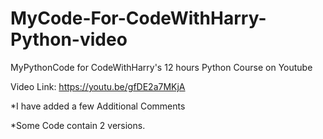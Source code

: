 # MyCode-For-CodeWithHarry-Python-video
MyPythonCode for CodeWithHarry's 12 hours Python Course on Youtube

Video Link: https://youtu.be/gfDE2a7MKjA

*I have added a few Additional Comments 

*Some Code contain 2 versions.

